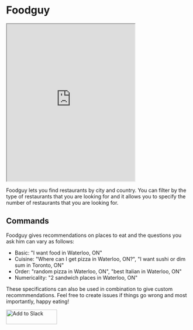 # Foodguy

<iframe
    width="350"
    height="430"
    src="https://console.api.ai/api-client/demo/embedded/07a46dba-9a2c-4f99-874c-47afc4f78390">
</iframe>

Foodguy lets you find restaurants by city and country. You can filter by the type of restaurants that you are looking for and it allows you to specify the number of restaurants that you are looking for.

## Commands

Foodguy gives recommendations on places to eat and the questions you ask him can vary as follows:

* Basic: "I want food in Waterloo, ON"
* Cuisine: "Where can I get pizza in Waterloo, ON?", "I want sushi or dim sum in Toronto, ON"
* Order: "random pizza in Waterloo, ON", "best Italian in Waterloo, ON"
* Numericality: "2 sandwich places in Waterloo, ON"

These specifications can also be used in combination to give custom recommmendations. Feel free to create issues if things go wrong and most importantly, happy eating!

<a href="https://slack.com/oauth/authorize?scope=bot&client_id=97419817974.147523572753"><img alt="Add to Slack" height="40" width="139" src="https://platform.slack-edge.com/img/add_to_slack.png" srcset="https://platform.slack-edge.com/img/add_to_slack.png 1x, https://platform.slack-edge.com/img/add_to_slack@2x.png 2x" /></a>

